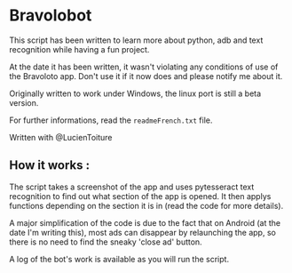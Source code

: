 # Bravolobot

This script has been written to learn more about python, adb and text recognition while having a fun project.

At the date it has been written, it wasn't violating any conditions of use of the Bravoloto app. Don't use it if it now does and please notify me about it.

Originally written to work under Windows, the linux port is still a beta version.

For further informations, read the `readmeFrench.txt` file.

Written with @LucienToiture

## **How it works :**

The script takes a screenshot of the app and uses pytesseract text recognition to find out what section of the app is opened.
It then applys functions depending on the section it is in (read the code for more details).

A major simplification of the code is due to the fact that on Android (at the date I'm writing this), most ads can disappear by relaunching the app, so there is no need to find the sneaky 'close ad' button.

A log of the bot's work is available as you will run the script.
